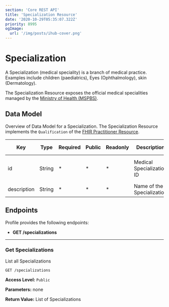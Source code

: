 ```yaml
---
section: 'Core REST API'
title: 'Specialization Resource'
date: '2020-10-29T05:35:07.322Z'
priority: 8995
ogImage:
  url: '/img/posts/ihub-cover.png'
---
```


# Specialization

A Specialization (medical speciality) is a branch of medical practice. Examples include children (paediatrics), Eyes (Ophthalmology), skin (Dermatology).

The Specialization Resource exposes the official medical specialities managed by the [Ministry of Health (MSPBS)](https://www.mspbs.gov.py/index.php).

## Data Model

Overview of Data Model for a Specialization. The Specialization Resource implements the `Qualification` of the [ FHIR Practitioner Resource](https://www.hl7.org/fhir/practitioner.html).

| Key         | Type   | Required | Public | Readonly | Description                | FHIR Resource                        |
| ----------- | ------ | -------- | ------ | -------- | -------------------------- | ------------------------------------ |
| id          | String | \*       | \*     | \*       | Medical Specialization ID  | Practitioner -> Qualification (Code) |
| description | String | \*       | \*     | \*       | Name of the Specialization |                                      |

## Endpoints

Profile provides the following endpoints:

- **GET /specializations**

---

### Get Specializations

List all Specializations

```
GET /specializations
```

**Access Level:** `Public`

**Parameters:** none

**Return Value:** List of Specializations
